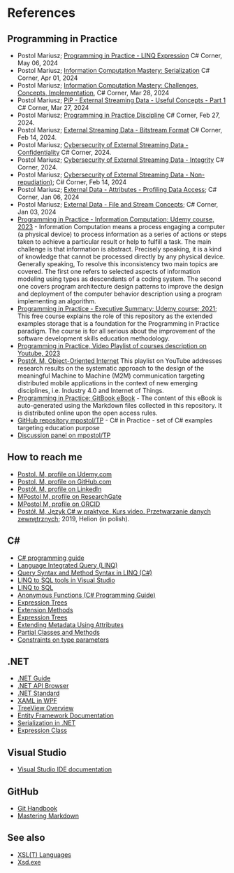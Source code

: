 # References

## Programming in Practice

- Postol Mariusz; [Programming in Practice - LINQ Expression](https://www.c-sharpcorner.com/article/programming-in-practice-linq-expression/) C# Corner, May 06, 2024
- Postol Mariusz; [Information Computation Mastery: Serialization](https://www.c-sharpcorner.com/article/information-computation-mastery-serialization/) C# Corner,  Apr 01, 2024
- Postol Mariusz; [Information Computation Mastery: Challenges, Concepts, Implementation](https://www.c-sharpcorner.com/article/information-computation-mastery-challenges-concepts-implementation/), C# Corner, Mar 28, 2024
- Postol Mariusz; [PiP - External Streaming Data - Useful Concepts - Part 1](https://www.c-sharpcorner.com/article/pip-external-streaming-data-useful-concepts-part-1/) C# Corner, Mar 27, 2024
- Postol Mariusz; [Programming in Practice Discipline](https://www.c-sharpcorner.com/article/programming-in-practice-discipline/) C# Corner,  Feb 27, 2024.
- Postol Mariusz; [External Streaming Data - Bitstream Format](https://www.c-sharpcorner.com/article/external-streaming-data-bitstream-format/)  C# Corner, Feb 14, 2024.
- Postol Mariusz; [Cybersecurity of External Streaming Data - Confidentiality][confidentiality] C# Corner, 2024.
- Postol Mariusz; [Cybersecurity of External Streaming Data - Integrity][CI] C# Corner, 2024.
- Postol Mariusz; [Cybersecurity of External Streaming Data - Non-repudiation)][ExDM]; C# Corner, Feb 14, 2024
- Postol Mariusz; [External Data - Attributes - Profiling Data Access][Attributes]; C# Corner,  Jan 06, 2024
- Postol Mariusz; [External Data - File and Stream Concepts][FileStream]; C# Corner, Jan 03, 2024
- [Programming in Practice - Information Computation; Udemy course, 2023][udemyPiPIC] - Information Computation means a process engaging a computer (a physical device) to process information as a series of actions or steps taken to achieve a particular result or help to fulfill a task. The main challenge is that information is abstract. Precisely speaking, it is a kind of knowledge that cannot be processed directly by any physical device. Generally speaking, To resolve this inconsistency two main topics are covered. The first one refers to selected aspects of information modeling using types as descendants of a coding system. The second one covers program architecture design patterns to improve the design and deployment of the computer behavior description using a program implementing an algorithm.
- [Programming in Practice - Executive Summary; Udemy course; 2021][udemyPiPES]; This free course explains the role of this repository as the extended examples storage that is a foundation for the Programming in Practice paradigm. The course is for all serious about the improvement of the software development skills education methodology.
- [Programming in Practice, Video Playlist of courses description on Youtube, 2023](https://www.youtube.com/playlist?list=PLC7zPvgw-Ybwya54i262_RfG5tEp2FSIt)
- [Postół. M, Object-Oriented Internet](https://youtube.com/playlist?list=PLC7zPvgw-YbyWss-0j_waddacgroLFTzi) This playlist on YouTube addresses research results on the systematic approach to the design of the meaningful Machine to Machine (M2M) communication targeting distributed mobile applications in the context of new emerging disciplines, i.e. Industry 4.0 and Internet of Things.
- [Programming in Practice; GitBook eBook](https://mpostol.gitbook.io/pip/) - The content of this eBook is auto-generated using the Markdown files collected in this repository. It is distributed online upon the open access rules.
- [GitHub repository mpostol/TP][TP] - C# in Practice - set of C# examples targeting education purpose
- [Discussion panel on mpostol/TP][Discussion]

[CI]: https://www.c-sharpcorner.com/article/cybersecurity-of-external-streaming-data-integrity/
[confidentiality]: https://www.c-sharpcorner.com/article/cybersecurity-of-external-streaming-data-confidentiality/
[ExDM]: https://www.c-sharpcorner.com/blogs/external-data-management-exdm
[FileStream]: https://www.c-sharpcorner.com/article/external-data-file-and-stream-concepts
[Attributes]: https://www.c-sharpcorner.com/article/external-data-attributes-profiling-data-access/

## How to reach me

- [Postol. M, profile on Udemy.com][MPUdemy]
- [Postol. M, profile on GitHub.com][MPGitHub]
- [Postół. M, profile on LinkedIn](https://pl.linkedin.com/in/mpostol)
- [MPostol M, profile on ResearchGate](https://www.researchgate.net/profile/Mariusz-Postol)
- [MPostol M, profile on ORCID](https://orcid.org/0000-0002-9669-0565)
- [Postół. M, Język C# w praktyce. Kurs video. Przetwarzanie danych zewnętrznych][vdpnt]; 2019, Helion (in polish).

[MPUdemy]:https://www.udemy.com/user/mariusz-postol/
[udemyPiPIC]: https://www.udemy.com/course/information-computation/?referralCode=9003E3EF42419C6E6B21
[udemyPiPES]: https://www.udemy.com/course/pipintroduction/?referralCode=E1B8E460A82ECB36A835
[MPGitHub]:https://github.com/mpostol

[TP]: https://github.com/mpostol/TP
[Discussion]: https://github.com/mpostol/TP/discussions
[vdpnt]: https://videopoint.pl/kurs/jezyk-c-w-praktyce-kurs-video-przetwarzanie-danych-zewnetrznych-mariusz-postol,vjcprv.htm#format/w

## C\#

- [C# programming guide][csharpguid]
- [Language Integrated Query (LINQ)](https://docs.microsoft.com/dotnet/csharp/programming-guide/concepts/linq)
- [Query Syntax and Method Syntax in LINQ (C#)](https://docs.microsoft.com/dotnet/csharp/programming-guide/concepts/linq/query-syntax-and-method-syntax-in-linq)
- [LINQ to SQL tools in Visual Studio](https://docs.microsoft.com/visualstudio/data-tools/linq-to-sql-tools-in-visual-studio2?view=vs-2017)
- [LINQ to SQL](https://docs.microsoft.com/dotnet/framework/data/adonet/sql/linq/)
- [Anonymous Functions (C# Programming Guide)](https://docs.microsoft.com/dotnet/csharp/programming-guide/statements-expressions-operators/anonymous-functions)
- [Expression Trees][ET]
- [Extension Methods](https://docs.microsoft.com/dotnet/csharp/programming-guide/classes-and-structs/extension-methods)
- [Expression Trees][ET]
- [Extending Metadata Using Attributes](https://docs.microsoft.com/dotnet/standard/attributes/index)
- [Partial Classes and Methods](https://docs.microsoft.com/dotnet/csharp/programming-guide/classes-and-structs/partial-classes-and-methods)
- [Constraints on type parameters](https://docs.microsoft.com/dotnet/csharp/programming-guide/generics/constraints-on-type-parameters)
  
## .NET

- [.NET Guide](https://docs.microsoft.com/dotnet/standard/)
- [.NET API Browser](https://docs.microsoft.com/dotnet/api/)
- [.NET Standard](https://docs.microsoft.com/dotnet/standard/net-standard)
- [XAML in WPF](https://docs.microsoft.com/dotnet/framework/wpf/advanced/xaml-in-wpf)
- [TreeView Overview](https://docs.microsoft.com/dotnet/framework/wpf/controls/treeview-overview?view=netframework-4.7.2)
- [Entity Framework Documentation](https://docs.microsoft.com/ef/)
- [Serialization in .NET](http://msdn.microsoft.com/library/7ay27kt9.aspx)
- [Expression Class][ExpressionClass]

## Visual Studio

- [Visual Studio IDE documentation](https://docs.microsoft.com/visualstudio/ide/?view=vs-2017)

## GitHub

- [Git Handbook](https://guides.github.com/introduction/git-handbook/)
- [Mastering Markdown](https://guides.github.com/features/mastering-markdown/)

## See also

- [XSL\(T\) Languages](https://www.w3schools.com/xml/xsl_languages.asp)
- [Xsd.exe](http://msdn.microsoft.com/library/x6c1kb0s.aspx)

[csharpguid]: https://docs.microsoft.com/dotnet/csharp/programming-guide/
[ExpressionClass]:https://docs.microsoft.com/dotnet/api/system.linq.expressions.expression
[ET]:https://docs.microsoft.com/dotnet/csharp/programming-guide/concepts/expression-trees/index
